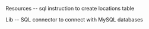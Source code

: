 


Resources -- sql instruction to create locations table

Lib       -- SQL connector to connect with MySQL databases